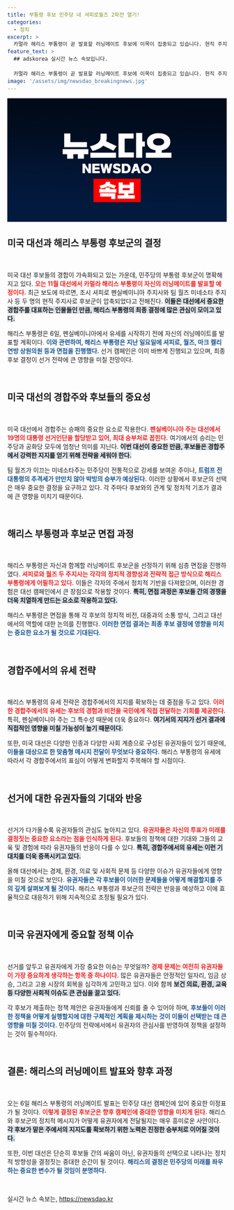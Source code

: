 ```yaml
---
title: 부통령 후보 민주당 내 셔피로월즈 2파전 열기!
categories:
  - 정치
excerpt: >
  카멀라 해리스 부통령이 곧 발표할 러닝메이트 후보에 이목이 집중되고 있습니다. 현직 주지사 두 명이 최종 결 후보로 압축되며, 6일 유세 시작 전 결정이 내려질 예정입니다. 클릭하여 후보자들의 면면과 대선 전략을 확인하세요!
feature_text: >
  ## adskorea 실시간 뉴스 속보입니다.

  카멀라 해리스 부통령이 곧 발표할 러닝메이트 후보에 이목이 집중되고 있습니다. 현직 주지사 두 명이 최종 결 후보로 압축되며, 6일 유세 시작 전 결정이 내려질 예정입니다. 클릭하여 후보자들의 면면과 대선 전략을 확인하세요!
image: '/assets/img/newsdao_breakingnews.jpg'
---
```


<p><img src="/assets/img/newsdao_breakingnews.jpg" alt="adskorea 속보" /></p>

<h2 data-ke-size="size26">미국 대선과 해리스 부통령 후보군의 결정</h2>

<p data-ke-size="size16">&nbsp;</p>

<p>미국 대선 후보들의 경합이 가속화되고 있는 가운데, 민주당의 부통령 후보군이 명확해지고 있다. <b><span style="color: #ee2323;">오는 11월 대선에서 카멀라 해리스 부통령이 자신의 러닝메이트를 발표할 예정이다.</span></b> 최근 보도에 따르면, 조시 셔피로 펜실베이니아 주지사와 팀 월즈 미네소타 주지사 등 두 명의 현직 주지사로 후보군이 압축되었다고 전해진다. <b><span style="background-color: #21538527;">이들은 대선에서 중요한 경합주를 대표하는 인물들인 만큼, 해리스 부통령의 최종 결정에 많은 관심이 모이고 있다.</span></b> </p>

<p>해리스 부통령은 6일, 펜실베이니아에서 유세를 시작하기 전에 자신의 러닝메이트를 발표할 계획이다. <b><span style="color: #1a5490;">이와 관련하여, 해리스 부통령은 지난 일요일에 셔피로, 월즈, 마크 켈리 연방 상원의원 등과 면접을 진행했다.</span></b> 선거 캠페인은 이미 바쁘게 진행되고 있으며, 최종 후보 결정이 선거 전략에 큰 영향을 미칠 전망이다.</p>

<p data-ke-size="size16">&nbsp;</p>

<h2 data-ke-size="size26">미국 대선의 경합주와 후보들의 중요성</h2>

<p data-ke-size="size16">&nbsp;</p>

<p>미국 대선에서 경합주는 승패의 중요한 요소로 작용한다. <b><span style="color: #ee2323;">펜실베이니아 주는 대선에서 19명의 대통령 선거인단을 할당받고 있어, 최대 승부처로 꼽힌다.</span></b> 여기에서의 승리는 민주당과 공화당 모두에 엄청난 의미를 지닌다. <b><span style="background-color: #21538527;">이번 대선이 중요한 만큼, 후보들은 경합주에서 강력한 지지를 얻기 위해 전략을 세워야 한다.</span></b></p>

<p>팀 월즈가 이끄는 미네소타주는 민주당이 전통적으로 강세를 보여온 주이나, <b><span style="color: #1a5490;">트럼프 전 대통령의 추격세가 만만치 않아 박빙의 승부가 예상된다.</span></b> 이러한 상황에서 후보군의 선택은 매우 중요한 결정을 요구하고 있다. 각 주마다 후보와의 관계 및 정치적 기조가 결과에 큰 영향을 미치기 때문이다.</p>

<p data-ke-size="size16">&nbsp;</p>

<h2 data-ke-size="size26">해리스 부통령과 후보군 면접 과정</h2>

<p data-ke-size="size16">&nbsp;</p>

<p>해리스 부통령은 자신과 함께할 러닝메이트 후보군을 선정하기 위해 심층 면접을 진행하였다. <b><span style="color: #ee2323;">셔피로와 월즈 두 주지사는 각각의 정치적 경향성과 전략적 접근 방식으로 해리스 부통령에게 어필하고 있다.</span></b> 이들은 각자의 주에서 정치적 기반을 다져왔으며, 이러한 경험은 대선 캠페인에서 큰 장점으로 작용할 것이다. <b><span style="background-color: #21538527;">특히, 면접 과정은 후보들 간의 경쟁을 더욱 치열하게 만드는 요소로 작용하고 있다.</span></b> </p>

<p>해리스 부통령은 면접을 통해 각 후보의 정치적 비전, 대중과의 소통 방식, 그리고 대선에서의 역할에 대한 논의를 진행했다. <b><span style="color: #1a5490;">이러한 면접 결과는 최종 후보 결정에 영향을 미치는 중요한 요소가 될 것으로 기대된다.</span></b> </p>

<p data-ke-size="size16">&nbsp;</p>

<h2 data-ke-size="size26">경합주에서의 유세 전략</h2>

<p data-ke-size="size16">&nbsp;</p>

<p>해리스 부통령의 유세 전략은 경합주에서의 지지를 확보하는 데 중점을 두고 있다.  <b><span style="color: #ee2323;">이러한 경합주에서의 유세는 후보의 경험과 비전을 국민에게 직접 전달하는 기회를 제공한다.</span></b> 특히, 펜실베이니아 주는 그 특수성 때문에 더욱 중요하다. <b><span style="background-color: #21538527;">여기서의 지지가 선거 결과에 직접적인 영향을 미칠 가능성이 높기 때문이다.</span></b> </p>

<p>또한, 미국 대선은 다양한 인종과 다양한 사회 계층으로 구성된 유권자들이 있기 때문에, <b><span style="color: #1a5490;">이들을 대상으로 한 맞춤형 메시지 전달이 무엇보다 중요하다.</span></b> 해리스 부통령의 유세에 따라서 각 경합주에서의 표심이 어떻게 변화할지 주목해야 할 시점이다.</p>

<p data-ke-size="size16">&nbsp;</p>

<h2 data-ke-size="size26">선거에 대한 유권자들의 기대와 반응</h2>

<p data-ke-size="size16">&nbsp;</p>

<p>선거가 다가올수록 유권자들의 관심도 높아지고 있다. <b><span style="color: #ee2323;">유권자들은 자신의 투표가 미래를 결정짓는 중요한 요소라는 점을 인식하게 된다.</span></b> 후보들의 정책에 대한 기대와 그들의 교육 및 경험에 따라 유권자들의 반응이 다를 수 있다. <b><span style="background-color: #21538527;">특히, 경합주에서의 유세는 이런 기대치를 더욱 증폭시키고 있다.</span></b> </p>

<p>올해 대선에서는 경제, 환경, 의료 및 사회적 문제 등 다양한 이슈가 유권자들에게 영향을 미칠 것으로 보인다. <b><span style="color: #1a5490;">유권자들은 각 후보들이 이러한 문제들을 어떻게 해결할지를 주의 깊게 살펴보게 될 것이다.</span></b> 해리스 부통령과 후보군의 전략은 반응을 예상하고 이에 효율적으로 대응하기 위해 지속적으로 조정될 필요가 있다. </p>

<p data-ke-size="size16">&nbsp;</p>

<h2 data-ke-size="size26">미국 유권자에게 중요할 정책 이슈</h2>

<p data-ke-size="size16">&nbsp;</p>

<p>선거를 앞두고 유권자에게 가장 중요한 이슈는 무엇일까? <b><span style="color: #ee2323;">경제 문제는 여전히 유권자들이 가장 중요하게 생각하는 항목 중 하나이다.</span></b> 많은 유권자들은 안정적인 일자리, 임금 상승, 그리고 고용 시장의 회복을 심각하게 고민하고 있다. 이와 함께 <b><span style="background-color: #21538527;">보건 의료, 환경, 교육 등 다양한 사회적 이슈도 큰 관심을 끌고 있다.</span></b> </p>

<p>각 후보가 제출하는 정책 제안은 유권자들에게 신뢰를 줄 수 있어야 하며, <b><span style="color: #1a5490;">후보들이 이러한 정책을 어떻게 실행할지에 대한 구체적인 계획을 제시하는 것이 이들이 선택받는 데 큰 영향을 미칠 것이다.</span></b> 민주당의 전략에서에서 유권자의 관심사를 반영하여 정책을 설정하는 것이 필수적이다. </p>

<p data-ke-size="size16">&nbsp;</p>

<h2 data-ke-size="size26">결론: 해리스의 러닝메이트 발표와 향후 과정</h2>

<p data-ke-size="size16">&nbsp;</p>

<p>오는 6일 해리스 부통령의 러닝메이트 발표는 민주당 대선 캠페인에 있어 중요한 이정표가 될 것이다. <b><span style="color: #ee2323;">이렇게 결정된 후보군은 향후 캠페인에 중대한 영향을 미치게 된다.</span></b> 해리스와 후보군의 정치적 메시지가 어떻게 유권자에게 전달될지는 매우 흥미로운 사안이다. <b><span style="background-color: #21538527;">각 후보가 맡은 주에서의 지지도를 확보하기 위한 노력은 진정한 승부처로 이어질 것이다.</span></b> </p>

<p>또한, 이번 대선은 단순히 후보들 간의 싸움이 아닌, 유권자들의 선택으로 나타나는 정치적 방향성을 결정짓는 중대한 순간이 될 것이다. <b><span style="color: #1a5490;">해리스의 결정은 민주당의 미래를 좌우하는 중요한 변수가 될 것임이 분명하다.</span></b></p>

<p data-ke-size="size16">&nbsp;</p>
실시간 뉴스 속보는, <a href="https://newsdao.kr" rel="dofollow">https://newsdao.kr</a>


